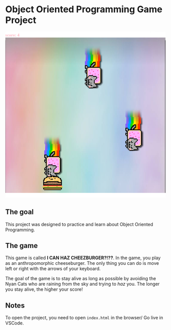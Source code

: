 # Object Oriented Programming Game Project

<!-- <p align="center"><img src="./images/screenshot.png"></p> -->

![alt text](/images/Game.PNG)

## The goal

This project was designed to practice and learn about Object Oriented Programming.

## The game

This game is called **I CAN HAZ CHEEZBURGER?!??**. In the game, you play as an anthropomorphic cheeseburger. The only thing you can do is move left or right with the arrows of your keyboard.

The goal of the game is to stay alive as long as possible by avoiding the Nyan Cats who are raining from the sky and trying to _haz_ you. The longer you stay alive, the higher your score!

## Notes

To open the project, you need to open `index.html` in the browser/ Go live in VSCode.
